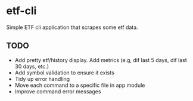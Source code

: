 # etf-cli

Simple ETF cli application that scrapes some etf data.

## TODO

- Add pretty etf/history display. Add metrics (e.g, dif last 5 days, dif last 30 days, etc.)
- Add symbol validation to ensure it exists
- Tidy up error handling
- Move each command to a specific file in app module
- Improve command error messages
